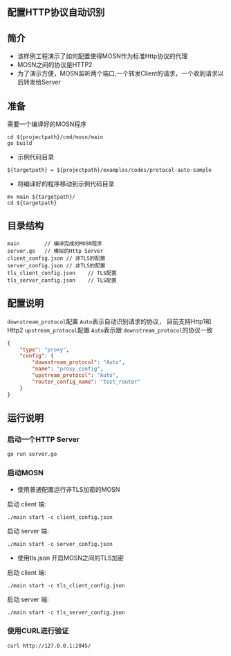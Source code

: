 ## 配置HTTP协议自动识别

## 简介

+ 该样例工程演示了如何配置使得MOSN作为标准Http协议的代理
+ MOSN之间的协议是HTTP2
+ 为了演示方便，MOSN监听两个端口,一个转发Client的请求，一个收到请求以后转发给Server

## 准备

需要一个编译好的MOSN程序
```
cd ${projectpath}/cmd/mosn/main
go build
```

+ 示例代码目录

```
${targetpath} = ${projectpath}/examples/codes/protocol-auto-sample
```

+ 将编译好的程序移动到示例代码目录

```
mv main ${targetpath}/
cd ${targetpath}
```


## 目录结构

```
main        // 编译完成的MOSN程序
server.go   // 模拟的Http Server
client_config.json // 非TLS的配置
server_config.json // 非TLS的配置
tls_client_config.json    // TLS配置
tls_server_config.json    // TLS配置
```

## 配置说明
`downstream_protocol`配置 `Auto`表示自动识别请求的协议， 目前支持Http1和Http2
`upstream_protocol`配置 `Auto`表示跟 `downstream_protocol`的协议一致
```json
{
	"type": "proxy",
	"config": {
		"downstream_protocol": "Auto",
		"name": "proxy_config",
		"upstream_protocol": "Auto",
		"router_config_name": "test_router"
	}
}
```

## 运行说明

### 启动一个HTTP Server

```
go run server.go
```

### 启动MOSN

+ 使用普通配置运行非TLS加密的MOSN

启动 client 端:
```
./main start -c client_config.json
```

启动 server 端:
```
./main start -c server_config.json
```

+ 使用tls.json 开启MOSN之间的TLS加密

启动 client 端:
```
./main start -c tls_client_config.json
```

启动 server 端:
```
./main start -c tls_server_config.json
```

### 使用CURL进行验证

```
curl http://127.0.0.1:2045/
```
